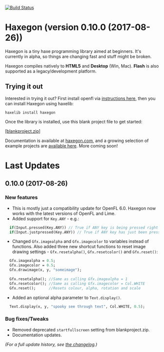 [![Build Status](https://travis-ci.org/TerryCavanagh/haxegon.svg?branch=master)](https://travis-ci.org/TerryCavanagh/haxegon)

# Haxegon (version 0.10.0 (2017-08-26))

Haxegon is a tiny haxe programming library aimed at beginners. It's currently in alpha, so things are changing fast and stuff might be broken. 

Haxegon compiles natively to **HTML5** and **Desktop** (Win, Mac). **Flash** is also supported as a legacy/development platform.

## Trying it out

Interested in trying it out? First install openfl via <a href="http://www.openfl.org/learn/docs/getting-started/">instructions here</a>, then you can install Haxegon using haxelib:

    haxelib install haxegon
    
Once the library is installed, use this blank project file to get started:

<a href="https://github.com/TerryCavanagh/haxegon/raw/master/blankproject.zip">[blankproject.zip]</a>

Documentation is available at <a href="http://haxegon.com">haxegon.com</a>, and a growing selection of example projects are <a href="https://github.com/TerryCavanagh/haxegon-samples">available here</a>. More coming soon!

# Last Updates

0.10.0 (2017-08-26)
------------------
### New features
* This is mostly just a compatibility update for OpenFL 6.0. Haxegon now works with the latest versions of OpenFL and Lime.
* Added support for `Key.ANY` - e.g.:
``` haxe
  if(Input.pressed(Key.ANY)) // True if ANY key is being pressed right now
  if(Input.justpressed(Key.ANY)) // True if ANY key has just been pressed
```
* Changed `Gfx.imagealpha` and `Gfx.imagecolor` to variables instead of functions. Also added three new shortcut functions to reset image drawing settings - `Gfx.resetalpha()`, `Gfx.resetcolor()` and `Gfx.reset()`:
``` haxe
  Gfx.imagealpha = 0.5;
  Gfx.imagecolor = 0.5;
  Gfx.drawimage(x, y, "someimage");
  
  Gfx.resetalpha(); //Same as calling Gfx.imagealpha = 1
  Gfx.resetcolor(); //Same as calling Gfx.imagecolor = Col.WHITE
  Gfx.reset();      //Resets colour, alpha, rotation and scale
```
* Added an optional alpha parameter to `Text.display()`.
``` haxe
  Text.display(x, y, "spooky see through text", Col.WHITE, 0.5);
```

### Bug fixes/Tweaks
* Removed deprecated `startfullscreen` setting from blankproject.zip.
* Documentation updates.

*(For a full update history, see <a href="https://github.com/TerryCavanagh/haxegon/blob/master/changelog.md">the changelog</a>.)*
